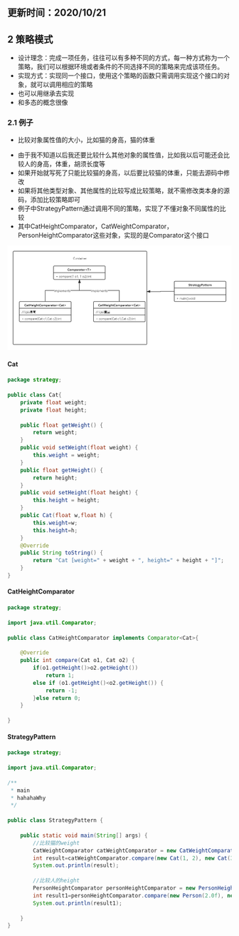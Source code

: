 ## 更新时间：2020/10/21
## 2 策略模式

 * 设计理念：完成一项任务，往往可以有多种不同的方式，每一种方式称为一个策略，我们可以根据环境或者条件的不同选择不同的策略来完成该项任务。
 * 实现方式：实现同一个接口，使用这个策略的函数只需调用实现这个接口的对象，就可以调用相应的策略
 * 也可以用继承去实现
 * 和多态的概念很像

### 2.1 例子

- 比较对象属性值的大小，比如猫的身高，猫的体重

 * 由于我不知道以后我还要比较什么其他对象的属性值，比如我以后可能还会比较人的身高，体重，胡须长度等
 * 如果开始就写死了只能比较猫的身高，以后要比较猫的体重，只能去源码中修改
 * 如果将其他类型对象、其他属性的比较写成比较策略，就不需修改类本身的源码，添加比较策略即可
 * 例子中StrategyPattern通过调用不同的策略，实现了不懂对象不同属性的比较
 * 其中CatHeightComparator，CatWeightComparator，PersonHeightComparator这些对象，实现的是Comparator这个接口

![策略模式](https://github.com/hahahaWhy/java-notebook/blob/main/Design%20Patterns/img/%E7%AD%96%E7%95%A5%E6%A8%A1%E5%BC%8F.png)

#### Cat

```java
package strategy;

public class Cat{
	private float weight;
	private float height;
	
	public float getWeight() {
		return weight;
	}
	public void setWeight(float weight) {
		this.weight = weight;
	}
	public float getHeight() {
		return height;
	}
	public void setHeight(float height) {
		this.height = height;
	}
	public Cat(float w,float h) {
		this.weight=w;
		this.height=h;
	}
	@Override
	public String toString() {
		return "Cat [weight=" + weight + ", height=" + height + "]";
	}
}

```

#### CatHeightComparator

```java
package strategy;

import java.util.Comparator;

public class CatHeightComparator implements Comparator<Cat>{

	@Override
	public int compare(Cat o1, Cat o2) {
		if(o1.getHeight()>o2.getHeight())
			return 1;
		else if (o1.getHeight()<o2.getHeight()) {
			return -1;
		}else return 0;
	}

}

```

#### StrategyPattern

```java
package strategy;

import java.util.Comparator;

/**
 * main
 * hahahaWhy	
 */

public class StrategyPattern {

	public static void main(String[] args) {
		//比较猫的weight
		CatWeightComparator catWeightComparator = new CatWeightComparator();
		int result=catWeightComparator.compare(new Cat(1, 2), new Cat(3, 4));
		System.out.println(result);
		
		//比较人的height
		PersonHeightComparator personHeightComparator = new PersonHeightComparator();
		int result1=personHeightComparator.compare(new Person(2.0f), new Person(1.9f));
		System.out.println(result1);
		
	}
}

```

